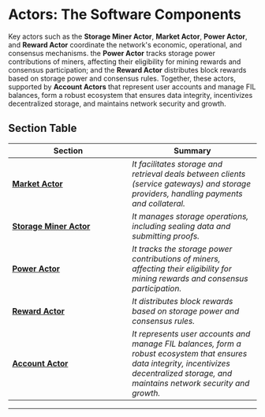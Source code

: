 # Actors: The Software Components

Key actors such as the **Storage Miner Actor**, **Market Actor**, **Power Actor**, and **Reward Actor** coordinate the network's economic, operational, and consensus mechanisms. the **Power Actor** tracks storage power contributions of miners, affecting their eligibility for mining rewards and consensus participation; and the **Reward Actor** distributes block rewards based on storage power and consensus rules. Together, these actors, supported by **Account Actors** that represent user accounts and manage FIL balances, form a robust ecosystem that ensures data integrity, incentivizes decentralized storage, and maintains network security and growth.

## Section Table

<table><thead><tr><th width="227">Section</th><th>Summary</th></tr></thead><tbody><tr><td><a href="market-actor.md"><strong>Market Actor</strong></a></td><td><em>It facilitates storage and retrieval deals between clients (service gateways) and storage providers, handling payments and collateral.</em></td></tr><tr><td><a href="storage-miner-actor.md"><strong>Storage Miner Actor</strong></a></td><td><em>It manages storage operations, including sealing data and submitting proofs.</em></td></tr><tr><td><a href="power-actor.md"><strong>Power Actor</strong></a></td><td><em>It tracks the storage power contributions of miners, affecting their eligibility for mining rewards and consensus participation.</em></td></tr><tr><td><a href="reward-actor.md"><strong>Reward Actor</strong></a></td><td><em>It distributes block rewards based on storage power and consensus rules.</em></td></tr><tr><td><a href="account-actor.md"><strong>Account Actor</strong></a></td><td><em>It represents user accounts and manage FIL balances, form a robust ecosystem that ensures data integrity, incentivizes decentralized storage, and maintains network security and growth.</em></td></tr></tbody></table>

***
